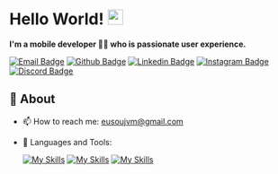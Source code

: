 # Hello World! <img src="https://user-images.githubusercontent.com/5679180/79618120-0daffb80-80be-11ea-819e-d2b0fa904d07.gif" width="27px"> 

**I'm a mobile developer 👨‍💻 who is passionate user experience.**

[![Email Badge](https://img.shields.io/badge/-Email-c14438?style=flat-square&logo=Gmail&logoColor=white&link=mailto:eusoujvm@gmail.com)](mailto:eusoujvm@gmail.com)
[![Github Badge](https://img.shields.io/badge/-Github-232323?style=flat-square&logo=Github&logoColor=white&link=https://github.com/vitorlauriano)](https://github.com/vitorlauriano)
[![Linkedin Badge](https://img.shields.io/badge/-LinkedIn-0077B5?style=for-the-square&logo=Linkedin&logoColor=white&link=https://www.linkedin.com/in/realvitormac/)](https://www.linkedin.com/in/realvitormac/)
[![Instagram Badge](https://img.shields.io/badge/-Instagram-E4405F?style=for-the-square&logo=Instagram&logoColor=white&link=https://www.instagram.com/jaovitoooo)](https://www.instagram.com/jaovitoooo)
[![Discord Badge](https://img.shields.io/badge/-Discord-5865F2?style=for-the-squase&logo=Discord&logoColor=white&link=@jaovitoooo#9914)](@jaovitoooo#9914)


## 🧐 About

- 📫 How to reach me: eusoujvm@gmail.com
- 🌱 Languages and Tools: 

  [![My Skills](https://skillicons.dev/icons?i=js,dart,html,css,md)](https://skillicons.dev)
  [![My Skills](https://skillicons.dev/icons?i=flutter,visualstudio,androidstudio,idea)](https://skillicons.dev)
  [![My Skills](https://skillicons.dev/icons?i=discord,bots)](https://skillicons.dev)
